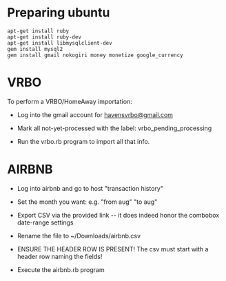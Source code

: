 # Preparing ubuntu

```
apt-get install ruby
apt-get install ruby-dev
apt-get install libmysqlclient-dev
gem install mysql2
gem install gmail nokogiri money monetize google_currency
```

# VRBO

To perform a VRBO/HomeAway importation:

* Log into the gmail account for havensvrbo@gmail.com

* Mark all not-yet-processed with the label:  vrbo_pending_processing

* Run the vrbo.rb program to import all that info.


# AIRBNB

* Log into airbnb and go to host "transaction history"

* Set the month you want: e.g. "from aug" "to aug"

* Export CSV via the provided link -- it does indeed honor the combobox date-range settings

* Rename the file to ~/Downloads/airbnb.csv

* ENSURE THE HEADER ROW IS PRESENT!  The csv must start with a header row naming the fields!

* Execute the airbnb.rb program

